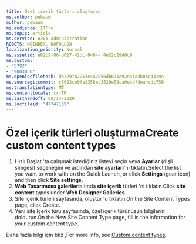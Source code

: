 ```yaml
---
title: Özel içerik türleri oluşturma
ms.author: pebaum
author: pebaum
ms.audience: ITPro
ms.topic: article
ms.service: o365-administration
ROBOTS: NOINDEX, NOFOLLOW
localization_priority: Normal
ms.assetid: e62b9f80-b017-42dc-9464-f4e32c19d6c9
ms.custom:
- "5792"
- "9003050"
ms.openlocfilehash: db7797b2251e4a2056db671a92e41a4b05c4419a
ms.sourcegitcommit: c6692ce0fa1358ec3529e59ca0ecdfdea4cdc759
ms.translationtype: MT
ms.contentlocale: tr-TR
ms.lasthandoff: 09/14/2020
ms.locfileid: "47747139"
---
```

# <a name="create-custom-content-types"></a><span data-ttu-id="7e22a-102">Özel içerik türleri oluşturma</span><span class="sxs-lookup"><span data-stu-id="7e22a-102">Create custom content types</span></span>

1. <span data-ttu-id="7e22a-103">Hızlı Başlat 'ta çalışmak istediğiniz listeyi seçin veya **Ayarlar**  (dişli simgesi) seçeneğini ve ardından  **site ayarları**'nı tıklatın.</span><span class="sxs-lookup"><span data-stu-id="7e22a-103">Select the list you want to work with on the Quick Launch, or click **Settings**  (gear icon) and then click  **Site settings**.</span></span>
2. <span data-ttu-id="7e22a-104">**Web Tasarımcısı galerileri**altında **site içerik** türleri 'ni tıklatın.</span><span class="sxs-lookup"><span data-stu-id="7e22a-104">Click **site content**  types under  **Web Designer Galleries**.</span></span>
3. <span data-ttu-id="7e22a-105">Site Içerik türleri sayfasında, oluştur 'u tıklatın.</span><span class="sxs-lookup"><span data-stu-id="7e22a-105">On the Site Content Types page, click Create.</span></span>
4. <span data-ttu-id="7e22a-106">Yeni site Içerik türü sayfasında, özel içerik türünüzün bilgilerini doldurun.</span><span class="sxs-lookup"><span data-stu-id="7e22a-106">On the New Site Content Type page, fill in the information for your custom content type.</span></span>

<span data-ttu-id="7e22a-107">Daha fazla bilgi için bkz [.](https://support.microsoft.com/office/e1277a2e-a1e8-4473-9126-91a0647766e5#__toc323548991)</span><span class="sxs-lookup"><span data-stu-id="7e22a-107">For more info, see  [Custom content types](https://support.microsoft.com/office/e1277a2e-a1e8-4473-9126-91a0647766e5#__toc323548991).</span></span>